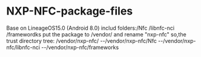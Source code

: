 # NXP-NFC-package-files
Base on LineageOS15.0 (Android 8.0)
includ folders:/Nfc /libnfc-nci /framewordks 
put the package to /vendor/ and rename "nxp-nfc"
so,the trust directory tree:
/vendor/nxp-nfc/
--/vendor/nxp-nfc/Nfc
--/vendor/nxp-nfc/libnfc-nci
--/vendor/nxp-nfc/frameworks
